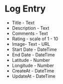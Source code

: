 # Log Entry

* Title - Text
* Description - Text
* Comments - Text
* Rating - scale of 1 - 10
* Image- Text - URL
* Start Date - DateTime
* End Date - DateTime
* Latitude - Number
* Longitude - Number
* CreateAt - DateTime
* UpdateAt - DateTime